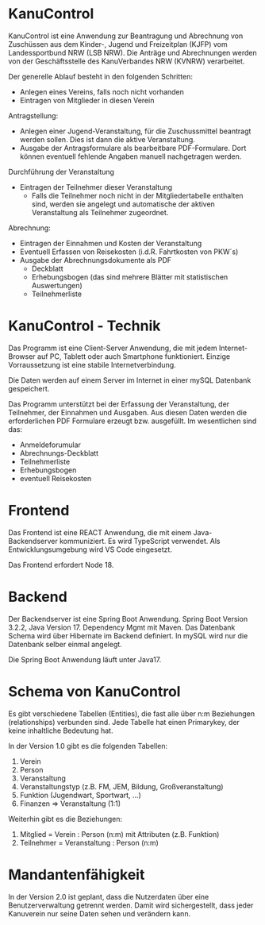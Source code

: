 KanuControl
===========

KanuControl ist eine Anwendung zur Beantragung und Abrechnung von Zuschüssen aus dem Kinder-, Jugend und Freizeitplan (KJFP) vom Landessportbund NRW (LSB NRW). 
Die Anträge und Abrechnungen werden von der Geschäftsstelle des KanuVerbandes NRW (KVNRW) verarbeitet.

Der generelle Ablauf besteht in den folgenden Schritten:
  - Anlegen eines Vereins, falls noch nicht vorhanden
  - Eintragen von Mitglieder in diesen Verein

  Antragstellung:
  - Anlegen einer Jugend-Veranstaltung, für die Zuschussmittel beantragt werden sollen. Dies ist dann die aktive Veranstaltung.
  - Ausgabe der Antragsformulare als bearbeitbare PDF-Formulare. Dort können eventuell fehlende Angaben manuell nachgetragen werden.

  Durchführung der Veranstaltung
  - Eintragen der Teilnehmer dieser Veranstaltung
    - Falls die Teilnehmer noch nicht in der Mitgliedertabelle enthalten sind, werden sie  angelegt und automatische der aktiven Veranstaltung als Teilnehmer zugeordnet.
   
  Abrechnung:
  - Eintragen der Einnahmen und Kosten der Veranstaltung
  - Eventuell Erfassen von Reisekosten (i.d.R. Fahrtkosten von PKW´s)
  - Ausgabe der Abrechnungsdokumente als PDF
    - Deckblatt
    - Erhebungsbogen (das sind mehrere Blätter mit statistischen Auswertungen)
    - Teilnehmerliste

   KanuControl - Technik
   =====================

   Das Programm ist eine Client-Server Anwendung, die mit jedem Internet-Browser auf PC, Tablett oder auch Smartphone funktioniert. Einzige Vorraussetzung ist eine stabile Internetverbindung.

   Die Daten werden auf einem Server im Internet in einer mySQL Datenbank gespeichert. 
   
   Das Programm unterstützt bei der Erfassung der Veranstaltung, der Teilnehmer, der Einnahmen und Ausgaben. Aus diesen Daten werden die erforderlichen PDF Formulare erzeugt bzw. ausgefüllt. Im wesentlichen sind das:
   
   - Anmeldeforumular
   - Abrechnungs-Deckblatt
   - Teilnehmerliste
   - Erhebungsbogen 
   - eventuell Reisekosten
   
   Frontend
   ========
   Das Frontend ist eine REACT Anwendung, die mit einem Java-Backendserver kommuniziert. Es wird TypeScript verwendet. Als Entwicklungsumgebung wird VS Code eingesetzt.

Das Frontend erfordert Node 18.
   
   Backend
   =======
   Der Backendserver ist eine Spring Boot Anwendung. 
   Spring Boot Version 3.2.2, Java Version 17. Dependency Mgmt mit Maven.
   Das Datenbank Schema wird über Hibernate im Backend definiert. In mySQL wird nur die Datenbank selber einmal angelegt. 

Die Spring Boot Anwendung läuft unter Java17.
   
   Schema von KanuControl
   ======================
   Es gibt verschiedene Tabellen (Entities), die fast alle über n:m Beziehungen (relationships) verbunden sind. Jede Tabelle hat einen Primarykey, der keine inhaltliche Bedeutung hat.
   
   In der Version 1.0 gibt es die folgenden Tabellen:
   
   1. Verein
   2. Person
   3. Veranstaltung
   4. Veranstaltungstyp (z.B. FM, JEM, Bildung, Großveranstaltung)
   5. Funktion (Jugendwart, Sportwart, ...)
   6. Finanzen => Veranstaltung (1:1)
   
   Weiterhin gibt es die Beziehungen:
   
   1. Mitglied = Verein : Person (n:m) mit Attributen (z.B. Funktion)
   2. Teilnehmer = Veranstaltung : Person (n:m)

Mandantenfähigkeit
==================
In der Version 2.0 ist geplant, dass die Nutzerdaten über eine Benutzerverwaltung getrennt werden. Damit wird sichergestellt, dass jeder Kanuverein nur seine Daten sehen und verändern kann.
